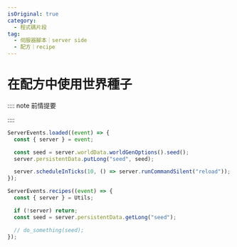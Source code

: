 ```yaml
---
isOriginal: true
category:
  - 程式碼片段
tag:
  - 伺服器腳本｜server side
  - 配方｜recipe
---
```


# 在配方中使用世界種子

:::: note 前情提要
<!-- @include: Get-world-seed.md -->
::::

```js
ServerEvents.loaded((event) => {
  const { server } = event;

  const seed = server.worldData.worldGenOptions().seed();
  server.persistentData.putLong("seed", seed);

  server.scheduleInTicks(10, () => server.runCommandSilent("reload"));
});

ServerEvents.recipes((event) => {
  const { server } = Utils;

  if (!server) return;
  const seed = server.persistentData.getLong("seed");

  // do_something(seed);
});
```
